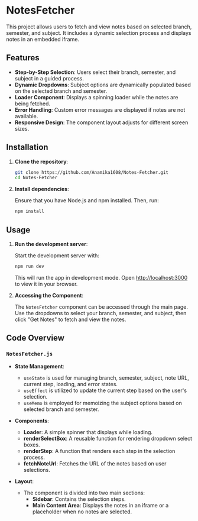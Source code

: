 # NotesFetcher

This project allows users to fetch and view notes based on selected branch, semester, and subject. It includes a dynamic selection process and displays notes in an embedded iframe. 

## Features 

- **Step-by-Step Selection**: Users select their branch, semester, and subject in a guided process.
- **Dynamic Dropdowns**: Subject options are dynamically populated based on the selected branch and semester.
- **Loader Component**: Displays a spinning loader while the notes are being fetched.
- **Error Handling**: Custom error messages are displayed if notes are not available.
- **Responsive Design**: The component layout adjusts for different screen sizes.

## Installation

1. **Clone the repository**:

   ```bash
   git clone https://github.com/Anamika1608/Notes-Fetcher.git
   cd Notes-Fetcher
   ```

2. **Install dependencies**:

   Ensure that you have Node.js and npm installed. Then, run:

   ```bash
   npm install
   ```

## Usage

1. **Run the development server**:

   Start the development server with:

   ```bash
   npm run dev
   ```

   This will run the app in development mode. Open [http://localhost:3000](http://localhost:3000) to view it in your browser.

2. **Accessing the Component**:

   The `NotesFetcher` component can be accessed through the main page. Use the dropdowns to select your branch, semester, and subject, then click "Get Notes" to fetch and view the notes.

## Code Overview

### `NotesFetcher.js`

- **State Management**: 
  - `useState` is used for managing branch, semester, subject, note URL, current step, loading, and error states.
  - `useEffect` is utilized to update the current step based on the user's selection.
  - `useMemo` is employed for memoizing the subject options based on selected branch and semester.

- **Components**:
  - **Loader**: A simple spinner that displays while loading.
  - **renderSelectBox**: A reusable function for rendering dropdown select boxes.
  - **renderStep**: A function that renders each step in the selection process.
  - **fetchNoteUrl**: Fetches the URL of the notes based on user selections.

- **Layout**:
  - The component is divided into two main sections:
    - **Sidebar**: Contains the selection steps.
    - **Main Content Area**: Displays the notes in an iframe or a placeholder when no notes are selected.

